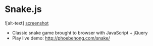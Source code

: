 # Snake.js

![alt-text] [screenshot]

* Classic snake game brought to browser with JavaScript + jQuery
* Play live demo: http://phoebehong.com/snake/

[screenshot]: img/screenshot.gif "snake.js screenshot"
